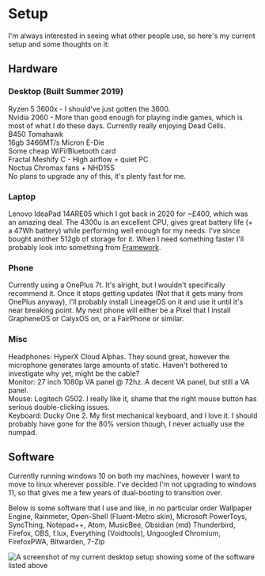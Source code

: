 # Setup

I'm always interested in seeing what other people use, so here's my current setup and some thoughts on it:

## Hardware

### Desktop (Built Summer 2019)
Ryzen 5 3600x - I should've just gotten the 3600.  
Nvidia 2060 - More than good enough for playing indie games, which is most of what I do these days. Currently really enjoying Dead Cells.  
B450 Tomahawk  
16gb 3466MT/s Micron E-Die  
Some cheap WiFi/Bluetooth card  
Fractal Meshify C - High airflow = quiet PC  
Noctua Chromax fans + NHD15S  
No plans to upgrade any of this, it's plenty fast for me.  

### Laptop
Lenovo IdeaPad 14ARE05 which I got back in 2020 for ~£400, which was an amazing deal. The 4300u is an excellent CPU, gives great battery life (+ a 47Wh battery) while performing well enough for my needs. I've since bought another 512gb of storage for it. When I need something faster I'll probably look into something from [Framework](https://frame.work).  

### Phone
Currently using a OnePlus 7t. It's alright, but I wouldn't specifically recommend it. Once it stops getting updates (Not that it gets many from OnePlus anyway), I'll probably install LineageOS on it and use it until it's near breaking point. My next phone will either be a Pixel that I install GrapheneOS or CalyxOS on, or a FairPhone or similar.  

### Misc
Headphones: HyperX Cloud Alphas. They sound great, however the microphone generates large amounts of static. Haven't bothered to investigate why yet, might be the cable?  
Monitor: 27 inch 1080p VA panel @ 72hz. A decent VA panel, but still a VA panel.  
Mouse: Logitech G502. I really like it, shame that the right mouse button has serious double-clicking issues.  
Keyboard: Ducky One 2. My first mechanical keyboard, and I love it. I should probably have gone for the 80% version though, I never actually use the numpad.  

## Software
Currently running windows 10 on both my machines, however I want to move to linux wherever possible. I've decided I'm not upgrading to windows 11, so that gives me a few years of dual-booting to transition over.  

Below is some software that I use and like, in no particular order
Wallpaper Engine, Rainmeter, Open-Shell (Fluent-Metro skin), Microsoft PowerToys, SyncThing, Notepad++, Atom, MusicBee, Obsidian (md) Thunderbird, Firefox, OBS, f.lux, Everything (Voidtools), Ungoogled Chromium, FirefoxPWA, Bitwarden, 7-Zip  

![A screenshot of my current desktop setup showing some of the software listed above](desktop-software-screenshot.png "My current desktop setup")
